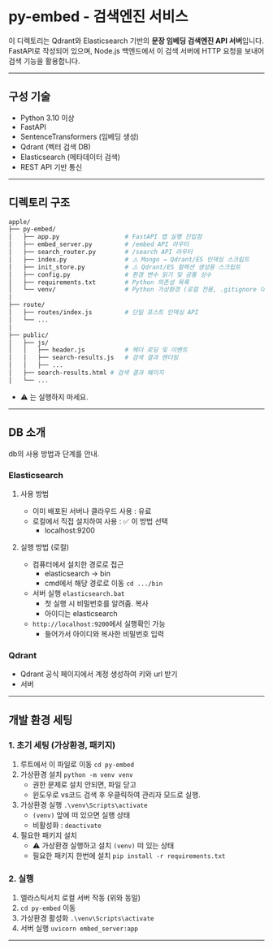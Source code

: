 # py-embed - 검색엔진 서비스

이 디렉토리는 Qdrant와 Elasticsearch 기반의 **문장 임베딩 검색엔진 API 서버**입니다.  
FastAPI로 작성되어 있으며, Node.js 백엔드에서 이 검색 서버에 HTTP 요청을 보내어 검색 기능을 활용합니다.

---

## 구성 기술

- Python 3.10 이상
- FastAPI
- SentenceTransformers (임베딩 생성)
- Qdrant (벡터 검색 DB)
- Elasticsearch (메타데이터 검색)
- REST API 기반 통신

---

## 디렉토리 구조

```bash
apple/
├── py-embed/
│   ├── app.py                  # FastAPI 앱 실행 진입점
│   ├── embed_server.py         # /embed API 라우터
│   ├── search_router.py        # /search API 라우터
│   ├── index.py                # ⚠️ Mongo → Qdrant/ES 인덱싱 스크립트
│   ├── init_store.py           # ⚠️ Qdrant/ES 컬렉션 생성용 스크립트
│   ├── config.py               # 환경 변수 읽기 및 공통 상수
│   ├── requirements.txt        # Python 의존성 목록
│   └── venv/                   # Python 가상환경 (로컬 전용, .gitignore 대상)
│
├── route/
│   ├── routes/index.js         # 단일 포스트 인덱싱 API
│   └── ...
│
├── public/
│   ├── js/
│   │   ├── header.js           # 헤더 로딩 및 이벤트
│   │   ├── search-results.js   # 검색 결과 렌더링
│   │   ├── ...
│   ├── search-results.html # 검색 결과 페이지
│   └── ...

```

- ⚠️ 는 실행하지 마세요.

---

## DB 소개

db의 사용 방법과 단계를 안내.

### Elasticsearch

1. 사용 방법

   - 이미 배포된 서버나 클라우드 사용 : 유료
   - 로컬에서 직접 설치하여 사용 : ✅ 이 방법 선택
     - localhost:9200

2. 실행 방법 (로컬)

   - 컴퓨터에서 설치한 경로로 접근
     - elasticsearch -> bin
     - cmd에서 해당 경로로 이동 `cd .../bin`
   - 서버 실행 `elasticsearch.bat`
     - 첫 실행 시 비밀번호를 알려줌. 복사
     - 아이디는 elasticsearch
   - `http://localhost:9200`에서 실행확인 가능
     - 들어가서 아이디와 복사한 비밀번호 입력

### Qdrant

- Qdrant 공식 페이지에서 계정 생성하여 키와 url 받기
- 서버

---

## 개발 환경 세팅

### 1. 초기 세팅 (가상환경, 패키지)

1. 루트에서 이 파일로 이동 `cd py-embed`
2. 가상환경 설치 `python -m venv venv`
   - 권한 문제로 설치 안되면, 파일 닫고
   - 윈도우로 vs코드 검색 후 우클릭하여 관리자 모드로 실행.
3. 가상환경 실행 `.\venv\Scripts\activate`
   - `(venv)` 앞에 떠 있으면 실행 상태
   - 비활성화 : `deactivate`
4. 필요한 패키지 설치
   - ⚠️ 가상환경 실행하고 설치 `(venv)` 떠 있는 상태
   - 필요한 패키지 한번에 설치 `pip install -r requirements.txt`

### 2. 실행

1. 엘라스틱서치 로컬 서버 작동 (위와 동일)
2. `cd py-embed` 이동
3. 가상환경 활성화 `.\venv\Scripts\activate`
4. 서버 실행 `uvicorn embed_server:app`

---
